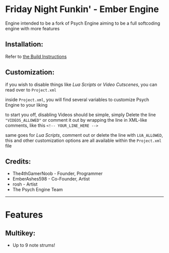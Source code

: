 # Friday Night Funkin' - Ember Engine
Engine intended to be a fork of Psych Engine aiming to be a full softcoding engine with more features

## Installation:

Refer to [the Build Instructions](./BUILDING.md)

## Customization:

if you wish to disable things like *Lua Scripts* or *Video Cutscenes*, you can read over to `Project.xml`

inside `Project.xml`, you will find several variables to customize Psych Engine to your liking

to start you off, disabling Videos should be simple, simply Delete the line `"VIDEOS_ALLOWED"` or comment it out by wrapping the line in XML-like comments, like this `<!-- YOUR_LINE_HERE -->`

same goes for *Lua Scripts*, comment out or delete the line with `LUA_ALLOWED`, this and other customization options are all available within the `Project.xml` file

## Credits:
* The4thGamerNoob - Founder, Programmer
* EmberAshes598 - Co-Founder, Artist
* rosh - Artist
* The Psych Engine Team
_____________________________________

# Features

## Multikey:
* Up to 9 note strums!
